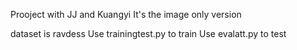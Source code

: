 Prooject with JJ and Kuangyi
It's the image only version

dataset is ravdess
Use trainingtest.py to train 
Use evalatt.py to test
